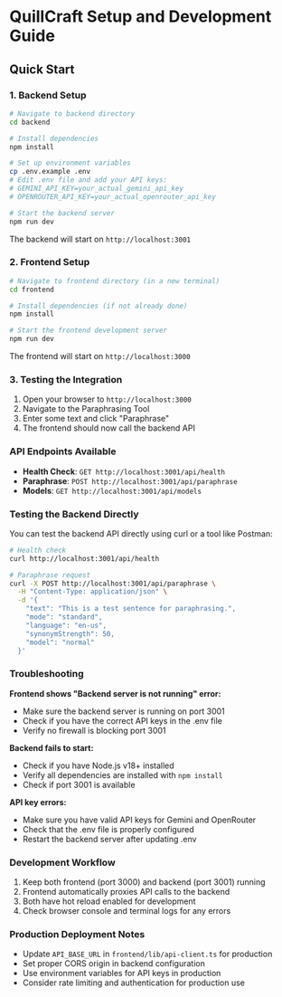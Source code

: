 # QuillCraft Setup and Development Guide

## Quick Start

### 1. Backend Setup

```bash
# Navigate to backend directory
cd backend

# Install dependencies
npm install

# Set up environment variables
cp .env.example .env
# Edit .env file and add your API keys:
# GEMINI_API_KEY=your_actual_gemini_api_key
# OPENROUTER_API_KEY=your_actual_openrouter_api_key

# Start the backend server
npm run dev
```

The backend will start on `http://localhost:3001`

### 2. Frontend Setup

```bash
# Navigate to frontend directory (in a new terminal)
cd frontend

# Install dependencies (if not already done)
npm install

# Start the frontend development server
npm run dev
```

The frontend will start on `http://localhost:3000`

### 3. Testing the Integration

1. Open your browser to `http://localhost:3000`
2. Navigate to the Paraphrasing Tool
3. Enter some text and click "Paraphrase"
4. The frontend should now call the backend API

### API Endpoints Available

- **Health Check**: `GET http://localhost:3001/api/health`
- **Paraphrase**: `POST http://localhost:3001/api/paraphrase`
- **Models**: `GET http://localhost:3001/api/models`

### Testing the Backend Directly

You can test the backend API directly using curl or a tool like Postman:

```bash
# Health check
curl http://localhost:3001/api/health

# Paraphrase request
curl -X POST http://localhost:3001/api/paraphrase \
  -H "Content-Type: application/json" \
  -d '{
    "text": "This is a test sentence for paraphrasing.",
    "mode": "standard",
    "language": "en-us",
    "synonymStrength": 50,
    "model": "normal"
  }'
```

### Troubleshooting

**Frontend shows "Backend server is not running" error:**

- Make sure the backend server is running on port 3001
- Check if you have the correct API keys in the .env file
- Verify no firewall is blocking port 3001

**Backend fails to start:**

- Check if you have Node.js v18+ installed
- Verify all dependencies are installed with `npm install`
- Check if port 3001 is available

**API key errors:**

- Make sure you have valid API keys for Gemini and OpenRouter
- Check that the .env file is properly configured
- Restart the backend server after updating .env

### Development Workflow

1. Keep both frontend (port 3000) and backend (port 3001) running
2. Frontend automatically proxies API calls to the backend
3. Both have hot reload enabled for development
4. Check browser console and terminal logs for any errors

### Production Deployment Notes

- Update `API_BASE_URL` in `frontend/lib/api-client.ts` for production
- Set proper CORS origin in backend configuration
- Use environment variables for API keys in production
- Consider rate limiting and authentication for production use
